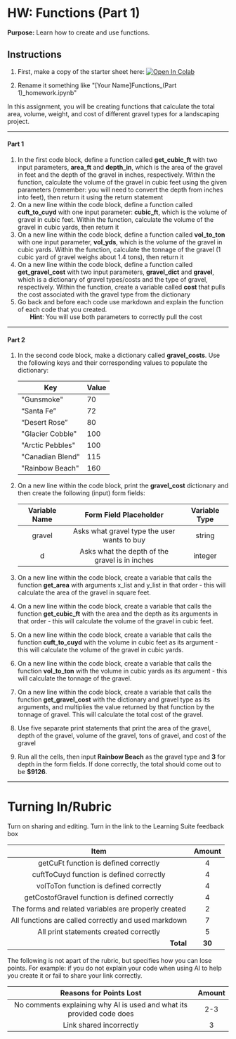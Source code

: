 #  HW: Functions (Part 1)

**Purpose:** Learn how to create and use functions.

## Instructions

1. First, make a copy of the starter sheet here: <a href="https://colab.research.google.com/github/byu-cce270/content/blob/main/docs/unit2/06a_functions/functions1_hw.ipynb" target="_blank"><img src="https://colab.research.google.com/assets/colab-badge.svg" alt="Open In Colab"/></a>

2. Rename it something like "[Your Name]Functions_(Part 1)_homework.ipynb"

In this assignment, you will be creating functions that calculate the total area, volume, weight, and cost of different gravel types for a landscaping project.

---

#### Part 1

1. In the first code block, define a function called **get_cubic_ft** with two input parameters, **area_ft** and **depth_in**, which is the area of the gravel in feet and the depth of the gravel in inches, respectively. Within the function, calculate the volume of the gravel in cubic feet using the given parameters (remember: you will need to convert the depth from inches into feet), then return it using the return statement
2. On a new line within the code block, define a function called **cuft_to_cuyd** with one input parameter: **cubic_ft**, which is the volume of gravel in cubic feet. Within the function, calculate the volume of the gravel in cubic yards, then return it
3. On a new line within the code block, define a function called **vol_to_ton** with one input parameter, **vol_yds**, which is the volume of the gravel in cubic yards. Within the function, calculate the tonnage of the gravel (1 cubic yard of gravel weighs about 1.4 tons), then return it
4. On a new line within the code block, define a function called **get_gravel_cost** with two input parameters, **gravel_dict** and **gravel**, which is a dictionary of gravel types/costs and the type of gravel, respectively. Within the function, create a variable called **cost** that pulls the cost associated with the gravel type from the dictionary
5. Go back and before each code use markdown and explain the function of each code that you created. 
    <br>&nbsp;&nbsp;&nbsp;&nbsp;&nbsp;&nbsp;&nbsp;**Hint**: You will use both parameters to correctly pull the cost</br>

---

#### Part 2

1. In the second code block, make a dictionary called **gravel_costs**. Use the following keys and their corresponding 
   values to 
   populate the dictionary:

   | Key              | Value |
   |------------------|-------|
   | "Gunsmoke"       | 70    |                               
   | “Santa Fe”       | 72    |                       
   | “Desert Rose”    | 80    |                        
   | "Glacier Cobble" | 100   |                           
   | "Arctic Pebbles" | 100   |
   | "Canadian Blend" | 115   |                           
   | "Rainbow Beach"  | 160   |                      

2. On a new line within the code block, print the **gravel_cost** dictionary and then create the following (input) form fields:

   | Variable Name |                     Form Field Placeholder                  | Variable Type |
   |:-------------:|:-----------------------------------------------------------:|:-------------:|
   |    gravel     |          Asks what gravel type the user wants to buy        |    string     |
   |       d       |         Asks what the depth of the gravel is in inches      |    integer    |

3. On a new line within the code block, create a variable that calls the function **get_area** with arguments x_list and y_list in that order - this will calculate the area of the gravel in square feet.
4. On a new line within the code block, create a variable that calls the function **get_cubic_ft** with the area and the depth as its arguments in that order - this will calculate the volume of the gravel in cubic feet.
5. On a new line within the code block, create a variable that calls the function **cuft_to_cuyd** with the volume in cubic feet as its argument - this will calculate the volume of the gravel in cubic yards.
6. On a new line within the code block, create a variable that calls the function **vol_to_ton** with the volume in cubic yards as its argument - this will calculate the tonnage of the gravel.
7. On a new line within the code block, create a variable that calls the function **get_gravel_cost** with the dictionary and gravel type as its arguments, and multiplies the value returned by that function by the tonnage of gravel. This will calculate the total cost of the gravel.
8. Use five separate print statements that print the area of the gravel, depth of the gravel, volume of the gravel, tons of gravel, and cost of the gravel
9. Run all the cells, then input **Rainbow Beach** as the gravel type and **3** for depth in the form fields. If 
   done correctly, the total should come out to be **$9126**.

---

# Turning In/Rubric

Turn on sharing and editing. Turn in the link to the Learning Suite feedback box

|                            **Item**                             | **Amount** |  
|:---------------------------------------------------------------:|:----------:|
|               getCuFt function is defined correctly             |     4      |
|             cuftToCuyd function is defined correctly            |     4      |
|              volToTon function is defined correctly             |     4      |
|          getCostofGravel function is defined correctly          |     4      |
|      The forms and related variables are properly created       |     2      |
|               All functions are called correctly and used markdown               |     7      |
|             All print statements created correctly              |     5      |
|         <div style="text-align: right">**Total**</div>          |   **30**   |

The following is not apart of the rubric, but specifies how you can lose points. For example: if you do not explain your code when using AI to help you create it or fail to share your link correctly.

|                      **Reasons for Points Lost**                         | **Amount** |  
|:------------------------------------------------------------------------:|:----------:|
|  No comments explaining why AI is used and what its provided code does   |     2-3    |
|                       Link shared incorrectly                            |      3     |

